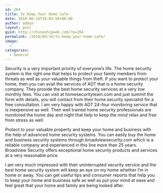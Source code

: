 ```yaml
---
id: 264
title: To Keep Your Home Safe
date: 2010-06-16T16:03:58+00:00
author: admin
layout: post
guid: http://chinashipweb.com/?p=264
permalink: /2010/06/16/to-keep-your-home-safe/
image:
  - 
categories:
  - General
---
```

Security is a very important priority of everyone&#8217;s life. The home security system is the right one that helps to protect your family members from threats as well as your valuable things from theft. If you want to protect your home, then you can avail the services of ADT that is a home security company. They provide the best home security services at a very low monthly fees. You can visit at homesecurityteam.com and just summit the form with details, you will contact from their home security specialist for a free consultation. I am very happy with ADT 24-four monitoring service that is inexpensive as well. Their well trained home security professionals are monitored the home day and night that help to keep the mind relax and free from stress as well.

Protect to your valuable property and keep your home and business with the help of advanced home security systems. You can easily buy the home and business security systems through broadviewsecurity.com which is a reliable company and experienced in this line more than 25 years. Broadview Security offers exceptional home security products and services at a very reasonable price.

I am very much impressed with their uninterrupted security service and the best home security system will keep an eye on my home whether I&#8217;m in home or away. You can get useful tips and consumer reports that help you to keep your home and business safe as well as put your mind at ease and feel great that your home and family are being looked after.